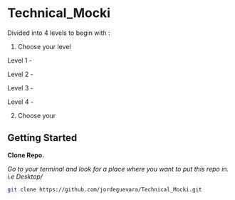 # Technical_Mocki

Divided into 4 levels to begin with :

1. Choose your level

Level 1 -

Level 2 -

Level 3 -

Level 4 -

2. Choose your

## Getting Started

<b>Clone Repo. </b>

<i>Go to your terminal and look for a place where you want to put this repo in. i.e Desktop/ </i>

```sh
git clone https://github.com/jordeguevara/Technical_Mocki.git
```
